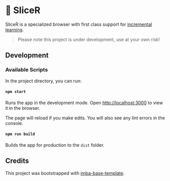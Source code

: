 # 🍕 SliceR

SliceR is a specialized browser with first class support for [incremental learning][0].

> Please note this project is under development, use at your own risk!

## Development

### Available Scripts

In the project directory, you can run:

#### `npm start`

Runs the app in the development mode.
Open [http://localhost:3000](http://localhost:3000) to view it in the browser.

The page will reload if you make edits.
You will also see any lint errors in the console.

#### `npm run build`

Builds the app for production to the `dist` folder.

## Credits

This project was bootstrapped with [imba-base-template](https://github.com/imba/imba-base-template).

[0]: https://supermemo.guru/wiki/Incremental_learning
